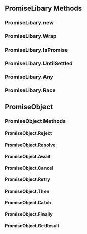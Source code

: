 ## PromiseLibary Methods
### PromiseLibary.new
### PromiseLibary.Wrap
### PromiseLibary.IsPromise
### PromiseLibary.UntilSettled
### PromiseLibary.Any
### PromiseLibary.Race

## PromiseObject
### PromiseObject Methods
#### PromiseObject.Reject
#### PromiseObject.Resolve
#### PromiseObject.Await
#### PromiseObject.Cancel
#### PromiseObject.Retry
#### PromiseObject.Then
#### PromiseObject.Catch
#### PromiseObject.Finally
#### PromiseObject.GetResult